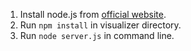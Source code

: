 1. Install node.js from [official website](https://nodejs.org/en/).
2. Run `npm install` in visualizer directory.
3. Run `node server.js` in command line.